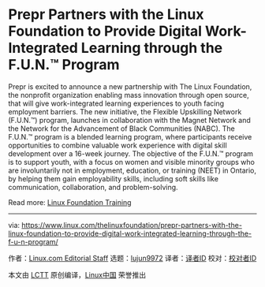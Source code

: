 [#]: collector: (lujun9972)
[#]: translator: ( )
[#]: reviewer: ( )
[#]: publisher: ( )
[#]: url: ( )
[#]: subject: (Prepr Partners with the Linux Foundation to Provide Digital Work-Integrated Learning through the F.U.N.™ Program)
[#]: via: (https://www.linux.com/thelinuxfoundation/prepr-partners-with-the-linux-foundation-to-provide-digital-work-integrated-learning-through-the-f-u-n-program/)
[#]: author: (Linux.com Editorial Staff https://www.linux.com/author/linuxdotcom/)

Prepr Partners with the Linux Foundation to Provide Digital Work-Integrated Learning through the F.U.N.™ Program
======

Prepr is excited to announce a new partnership with The Linux Foundation, the nonprofit organization enabling mass innovation through open source, that will give work-integrated learning experiences to youth facing employment barriers. The new initiative, the Flexible Upskilling Network (F.U.N.™) program, launches in collaboration with the Magnet Network and the Network for the Advancement of Black Communities (NABC). The F.U.N.™ program is a blended learning program, where participants receive opportunities to combine valuable work experience with digital skill development over a 16-week journey. The objective of the F.U.N.™ program is to support youth, with a focus on women and visible minority groups who are involuntarily not in employment, education, or training (NEET) in Ontario, by helping them gain employability skills, including soft skills like communication, collaboration, and problem-solving.

Read more: [Linux Foundation Training][1]

--------------------------------------------------------------------------------

via: https://www.linux.com/thelinuxfoundation/prepr-partners-with-the-linux-foundation-to-provide-digital-work-integrated-learning-through-the-f-u-n-program/

作者：[Linux.com Editorial Staff][a]
选题：[lujun9972][b]
译者：[译者ID](https://github.com/译者ID)
校对：[校对者ID](https://github.com/校对者ID)

本文由 [LCTT](https://github.com/LCTT/TranslateProject) 原创编译，[Linux中国](https://linux.cn/) 荣誉推出

[a]: https://www.linux.com/author/linuxdotcom/
[b]: https://github.com/lujun9972
[1]: https://training.linuxfoundation.org/announcements/prepr-partners-with-the-linux-foundation-to-provide-digital-work-integrated-learning-through-the-f-u-n-program/?utm_source=linuxcom&utm_medium=blog&utm_campaign=blog
